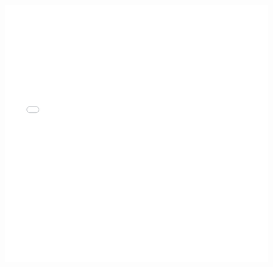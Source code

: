 <iframe src="Pizza or Not Pizza_ _ Pizza or Not Pizza – Weights & Biases.pdf" style="width:718px; height:700px;" frameborder="0"></iframe>
